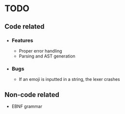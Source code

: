 # TODO

## Code related

- ### Features

  - Proper error handling
  - Parsing and AST generation

- ### Bugs

  - If an emoji is inputted in a string, the lexer crashes

## Non-code related

- EBNF grammar
